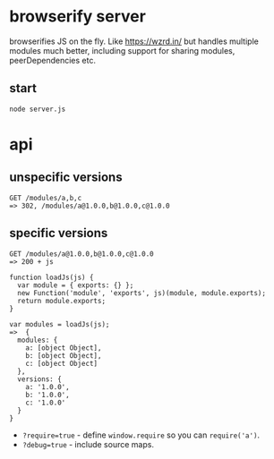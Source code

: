 # browserify server

browserifies JS on the fly. Like https://wzrd.in/ but handles multiple modules much better, including support for sharing modules, peerDependencies etc.

## start

    node server.js

# api

## unspecific versions

    GET /modules/a,b,c
    => 302, /modules/a@1.0.0,b@1.0.0,c@1.0.0

## specific versions

    GET /modules/a@1.0.0,b@1.0.0,c@1.0.0
    => 200 + js

    function loadJs(js) {
      var module = { exports: {} };
      new Function('module', 'exports', js)(module, module.exports);
      return module.exports;
    }

    var modules = loadJs(js);
    =>  {
      modules: {
        a: [object Object],
        b: [object Object],
        c: [object Object]
      },
      versions: {
        a: '1.0.0',
        b: '1.0.0',
        c: '1.0.0'
      }
    }

* `?require=true` - define `window.require` so you can `require('a')`.
* `?debug=true` - include source maps.
